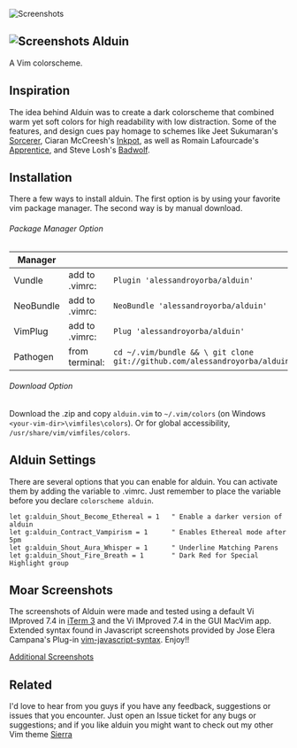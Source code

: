 ![Screenshots](https://cloud.githubusercontent.com/assets/11221489/15804998/979d1f1e-2ad0-11e6-8c8a-837db28d17d3.png)

![Screenshots](https://cloud.githubusercontent.com/assets/11221489/15805002/ae6c4abc-2ad0-11e6-860d-eeef35b83cdc.png)
Alduin
------

A Vim colorscheme.

Inspiration
------------

The idea behind Alduin was to create a dark colorscheme that combined warm yet soft colors for high readability with low distraction. Some of the features, and design cues pay homage to schemes like Jeet Sukumaran's [Sorcerer](http://jeetworks.org/sorcerer/), Ciaran McCreesh's [Inkpot](https://github.com/ciaranm/inkpot), as well as Romain Lafourcade's [Apprentice](https://github.com/romainl/Apprentice), and Steve Losh's [Badwolf](https://github.com/sjl/badwolf).

Installation
---------------
There a few ways to install alduin. The first option is by using your favorite vim package manager. The second way is by manual download.

###### Package Manager Option
| Manager          |                 |                                                                           |
|------------------|-----------------|---------------------------------------------------------------------------|
| Vundle           | add to .vimrc:  | `Plugin 'alessandroyorba/alduin'`                                         |
| NeoBundle        | add to .vimrc:  | `NeoBundle 'alessandroyorba/alduin'`                                      |
| VimPlug          | add to .vimrc:  | `Plug 'alessandroyorba/alduin'`                                           |
| Pathogen         | from terminal:  | `cd ~/.vim/bundle && \ git clone git://github.com/alessandroyorba/alduin` |

###### Download Option
Download the .zip and copy `alduin.vim` to `~/.vim/colors` (on Windows `<your-vim-dir>\vimfiles\colors`). Or for global accessibility, `/usr/share/vim/vimfiles/colors`.

Alduin Settings
---------------
There are several options that you can enable for alduin. You can activate them by adding the variable to .vimrc. Just remember to place the variable before you declare `colorscheme alduin`.

```
let g:alduin_Shout_Become_Ethereal = 1   " Enable a darker version of alduin
let g:alduin_Contract_Vampirism = 1      " Enables Ethereal mode after 5pm
let g:alduin_Shout_Aura_Whisper = 1      " Underline Matching Parens
let g:alduin_Shout_Fire_Breath = 1       " Dark Red for Special Highlight group
```

Moar Screenshots
------------
The screenshots of Alduin were made and tested using a default Vi IMproved 7.4 in [iTerm 3](https://www.iterm2.com) and the Vi IMproved 7.4 in the GUI MacVim app. Extended syntax found in Javascript screenshots provided by Jose Elera Campana's Plug-in [vim-javascript-syntax](https://github.com/jelera/vim-javascript-syntax). Enjoy!!

[Additional Screenshots](https://github.com/AlessandroYorba/Alduin/issues/5)


Related
-------
I'd love to hear from you guys if you have any feedback, suggestions or issues that you encounter. Just open an Issue ticket for any bugs or suggestions; and if you like alduin you might want to check out my other Vim theme [Sierra](https://github.com/AlessandroYorba/Sierra)
